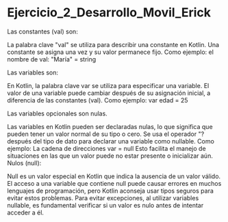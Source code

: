 # Ejercicio_2_Desarrollo_Movil_Erick
Las constantes (val) son:

La palabra clave "val" se utiliza para describir una constante en Kotlin.
Una constante se asigna una vez y su valor permanece fijo.
Como ejemplo: el nombre de val: "María" = string

Las variables son:

En Kotlin, la palabra clave var se utiliza para especificar una variable.
El valor de una variable puede cambiar después de su asignación inicial, a diferencia de las constantes (val).
Como ejemplo: var edad = 25

Las variables opcionales son nulas.

Las variables en Kotlin pueden ser declaradas nulas, lo que significa que pueden tener un valor normal de su tipo o cero.
Se usa el operador "? después del tipo de dato para declarar una variable como nullable.
Como ejemplo: La cadena de direcciones var = null
Esto facilita el manejo de situaciones en las que un valor puede no estar presente o inicializar aún.
Nulos (null):

Null es un valor especial en Kotlin que indica la ausencia de un valor válido.
El acceso a una variable que contiene null puede causar errores en muchos lenguajes de programación, pero Kotlin aconseja usar tipos seguros para evitar estos problemas.
Para evitar excepciones, al utilizar variables nullable, es fundamental verificar si un valor es nulo antes de intentar acceder a él.
